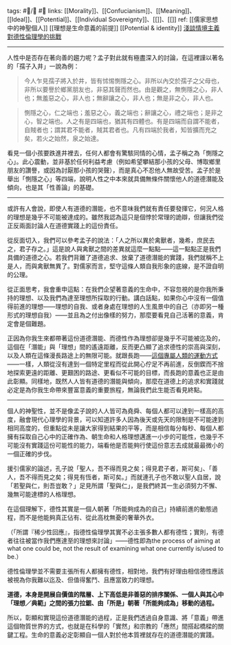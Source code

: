 tags: #📝️/🌲️ #📢 
links: [[Morality]]、[[Confucianism]]、[[Meaning]]、[[Ideal]]、[[Potential]]、[[Individual Sovereignty]]、[[]]、[[]]
ref:
[[儒家思想中的神聖個人]]
[[理想是生命意義的前提]]
[[Potential & identity]]
[淺談情境主義對德性倫理學的挑戰](https://www.thestandnews.com/philosophy/%E6%B7%BA%E8%AB%87%E6%83%85%E5%A2%83%E4%B8%BB%E7%BE%A9%E5%B0%8D%E5%BE%B7%E6%80%A7%E5%80%AB%E7%90%86%E5%AD%B8%E7%9A%84%E6%8C%91%E6%88%B0-%E4%B8%A6%E8%AB%96%E5%84%92%E5%AE%B6%E7%9A%84%E8%A7%80%E9%BB%9E-2)

---
人性中是否存在著向善的趨力呢？孟子對此就有極盡深入的討論，在這裡謹以著名的「孺子入井」一說為例：

> 今人乍見孺子將入於井，皆有怵惕惻隱之心。非所以內交於孺子之父母也，非所以要譽於鄉黨朋友也，非惡其聲而然也。由是觀之，無惻隱之心，非人也；無羞惡之心，非人也；無辭讓之心，非人也；無是非之心，非人也。

> 惻隱之心，仁之端也；羞惡之心，義之端也；辭讓之心，禮之端也；是非之心，智之端也。人之有是四端也，猶其有四體也。有是四端而自謂不能者，自賊者也；謂其君不能者，賊其君者也。凡有四端於我者，知皆擴而充之矣，若火之始然，泉之始達。

看見一個小孩要跌進井裡去，任何人都會有驚駭同情的心情，孟子稱之為「惻隱之心」。此心震動，並非基於任何利益考慮（例如希望攀結那小孩的父母、博取鄉里朋友的讚譽，或因為討厭那小孩的哭聲），而是真心不忍他人無故受苦。孟子於是舉出「惻隱之心」等四端，說明人性之中本來就具備無條件關懷他人的道德潛能及傾向，也是其「性善論」的基礎。

---

或許有人會說，即使人有道德的潛能，也不意味我們就有責任要發揮它，何況人格的理想是幾乎不可能被達成的。雖然我認為這只是個悖於常理的詭辯，但讓我們從正反兩面討論人在道德實踐上的這份責任。

從反面切入，我們可以參考孟子的說法：「人之所以異於禽獸者，幾希，庶民去之，君子存之。」這是說人與禽獸之間的差異就這麼一點點——這一點點正是我們具備的道德之心。若我們背離了道德追求、放棄了道德潛能的實踐，我們就稱不上是人，而與禽獸無異了。對儒家而言，堅守這條人類自我形象的底線，是不證自明的公理。

從正面思考，我會重申這點：在我們企望著意義的生命中，不容忽視的是你我所秉持的理想、以及我們為達至理想所採取的行動。講白話點，如果你心中沒有一個值得前進的理想——理想的自我、或者身處在理想的人生風景中的自己（亦即另一種形式的理想自我）——並且為之付出像樣的努力，那麼要看見自己活著的意義，肯定會是個難題。

正因為你我生來都帶著這份道德潛能、而德性作為理想卻是幾乎不可能被迄及的，這個在「潛能」與「理想」間的遙遠距離，反而更凸顯了追求德性的崇高與深刻，以及人類在這條漫長路途上的無限可能。就跟長跑——[這個專屬人類的運動方式](https://www.natgeomedia.com/environment/article/content-1823.html)——一樣，人類從沒有達到一個特定里程而從此開心佇足不再前進，反倒鍥而不捨地探索更遠的距離、更艱困的路途、更看似不可能的目標，而長跑的意義也正是由此彰顯。同樣地，既然人人皆有道德的潛能與傾向，那麼在道德上的追求和實踐就必定是為你我生命帶來豐富意義的重要旅程，無論我們此生能否看見終點。

---

個人的神聖性，並不是像孟子說的人人皆可為堯舜、每個人都可以達到一樣高的高度，融會現代心理學的背景，可以知道許多人因為後天或先天的限制是不可能達到相同高度的，但重點從未是讓大家得到結果的平等，而是相信每分每秒、每個人都擁有採取自己心中的正確作為、朝生命和人格理想邁進一小步的可能性，也幾乎不可能沒有實踐這份可能性的能力，端看他是否能夠行使這份意志去成就最最微小的一個正確的步伐。

援引儒家的論述，孔子說「聖人，吾不得而見之矣；得見君子者，斯可矣」、「善人，吾不得而見之矣；得見有恆者，斯可矣。」而就連孔子也不敢以聖人自居，說「若聖與仁，則吾豈敢？」足見所謂「聖與仁」，是我們終其一生必須努力不懈、幾無可能達標的人格理想。

在這個理解下，德性其實是一個人朝著「所能夠成為的自己」持續前進的動態過程，而不是他能夠真正佔有、從此高枕無憂的奢華外衣。

（「所謂『稀少性回應』，指德性倫理學其實不必主張多數人都有德性；實則，有德者往往被當作我們應達至的理想來討論」——德性即為the process of aiming at what one could be, not the result of examining what one currently is/used to be.）

德性倫理學並不需要主張所有人都擁有德性，相對地，我們有好理由相信德性應該被視為你我難以迄及、但值得奮鬥、且應當致力的理想。

**道德，本身是開展自價值的階層、上下高低是非善惡的排序關係、一個人與其心中「理想／典範」之間的張力拉鋸、由「所是」朝著「所能夠成為」移動的過程。**

所以，彰顯和實現這份道德潛能的過程，正是我們透過自身意識、將「意義」帶進這個物質世界的方式，也就是在科學的「實然」和宗教的「應然」間搭起橋樑的關鍵工程。生命的意義必定彰顯自一個人對於他本質裡就存在的道德潛能的實踐。